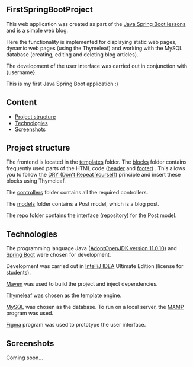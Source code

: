 ## FirstSpringBootProject

This web application was created as part of the [Java Spring Boot lessons](https://itproger.com/course/java-spring) and
is a simple web blog.

Here the functionality is implemented for displaying static web pages, dynamic web pages (using the Thymeleaf) and
working with the MySQL database (creating, editing and deleting blog articles).

The development of the user interface was carried out in conjunction with {username}.

This is my first Java Spring Boot application :)

## Content

- [Project structure](#Project-structure)
- [Technologies](#Technologies)
- [Screenshots](#Screenshots)

## Project structure

The frontend is located in
the [templates](https://github.com/VitasSalvantes/FirstSpringBootProject/tree/main/FirstSpringBootProject/src/main/resources/templates)
folder.
The [blocks](https://github.com/VitasSalvantes/FirstSpringBootProject/tree/main/FirstSpringBootProject/src/main/resources/templates/blocks)
folder contains frequently used parts of the HTML
code ([header](https://github.com/VitasSalvantes/FirstSpringBootProject/tree/main/FirstSpringBootProject/src/main/resources/templates/blocks/header.html)
and [footer](https://github.com/VitasSalvantes/FirstSpringBootProject/tree/main/FirstSpringBootProject/src/main/resources/templates/blocks/footer.html))
. This allows you to follow the [DRY (Don't Repeat Yourself)](https://en.wikipedia.org/wiki/Don%27t_repeat_yourself)
principle and insert these blocks using Thymeleaf.

The [controllers](https://github.com/VitasSalvantes/FirstSpringBootProject/tree/main/FirstSpringBootProject/src/main/java/com/vitassalvantes/firstspringbootproject/controllers)
folder contains all the required controllers.

The [models](https://github.com/VitasSalvantes/FirstSpringBootProject/tree/main/FirstSpringBootProject/src/main/java/com/vitassalvantes/firstspringbootproject/models)
folder contains a Post model, which is a blog post.

The [repo](https://github.com/VitasSalvantes/FirstSpringBootProject/tree/main/FirstSpringBootProject/src/main/java/com/vitassalvantes/firstspringbootproject/repo)
folder contains the interface (repository) for the Post model.

## Technologies

The programming language Java ([AdoptOpenJDK version 11.0.10](https://adoptopenjdk.net/))
and [Spring Boot](https://spring.io/projects/spring-boot#overview) were chosen for development.

Development was carried out in [IntelliJ IDEA](https://www.jetbrains.com/idea/) Ultimate Edition (license for students).

[Maven](https://maven.apache.org/) was used to build the project and inject dependencies.

[Thymeleaf](https://www.thymeleaf.org/) was chosen as the template engine.

[MySQL](https://www.mysql.com/de/) was chosen as the database. To run on a local server,
the [MAMP](https://www.mamp.info/de/windows/) program was used.

[Figma](https://www.figma.com/) program was used to prototype the user interface.

## Screenshots

Coming soon...